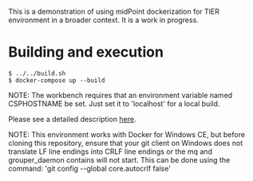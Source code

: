 This is a demonstration of using midPoint dockerization for TIER environment in a broader context. It is a work in progress.

# Building and execution
```
$ ../../build.sh
$ docker-compose up --build
```

NOTE: The workbench requires that an environment variable named CSPHOSTNAME be set.  Just set it to 'localhost' for a local build.

Please see a detailed description [here](https://spaces.at.internet2.edu/x/VhLtBw).

NOTE: This environment works with Docker for Windows CE, but before cloning this repository, ensure that your git client on Windows does not translate LF line endings into CRLF line endings or the mq and grouper_daemon contains will not start.  This can be done using the command: 'git config --global core.autocrlf false'
